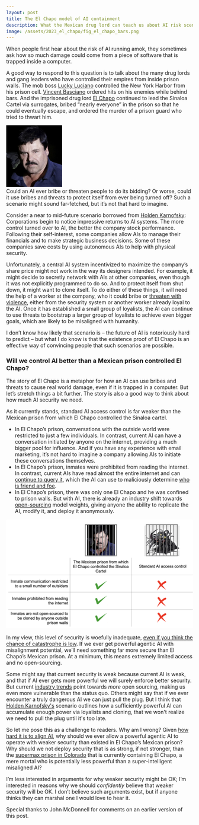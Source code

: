 ```yaml
---
layout: post
title: The El Chapo model of AI containment
description: What the Mexican drug lord can teach us about AI risk scenarios and containment 
image: /assets/2023_el_chapo/fig_el_chapo_bars.png
---
```


When people first hear about the risk of AI running amok, they sometimes ask how so much damage could come from a piece of software that is trapped inside a computer.

A good way to respond to this question is to talk about the many drug lords and gang leaders who have controlled their empires from inside prison walls. The mob boss [Lucky Luciano](https://www.britannica.com/biography/Lucky-Luciano) controlled the New York Harbor from his prison cell. [Vincent Basciano](https://www.corrections1.com/arrests-and-sentencing/articles/feds-nyc-mob-leader-ordered-hit-from-prison-Kl5DDuJfRaCYJZBR/) ordered hits on his enemies while behind bars. And the imprisoned drug lord [El Chapo](https://www.wsj.com/articles/SB124484177023110993) continued to lead the Sinaloa Cartel via surrogates, bribed “nearly everyone” in the prison so that he could eventually escape, and ordered the murder of a prison guard who tried to thwart him.

<div class="wrapper">
  <img src='/assets/2023_el_chapo/fig_el_chapo.png' class="inner" style="position:relative border: #222 2px solid; max-width:30%;" >
</div>
Could an AI ever bribe or threaten people to do its bidding? Or worse, could it use bribes and threats to protect itself from ever being turned off? Such a scenario might sound far-fetched, but it’s not that hard to imagine. 

Consider a near to mid-future scenario borrowed from [Holden Karnofsky](https://www.cold-takes.com/how-we-could-stumble-into-ai-catastrophe/): Corporations begin to notice impressive returns to AI systems. The more control turned over to AI, the better the company stock performance. Following their self-interest, some companies allow AIs to manage their financials and to make strategic business decisions. Some of these companies save costs by using autonomous AIs to help with physical security. 

Unfortunately, a central AI system incentivized to maximize the company’s share price might not work in the way its designers intended. For example, it might decide to secretly network with AIs at other companies, even though it was not explicitly programmed to do so. And to protect itself from shut down, it might want to clone itself. To do either of these things, it will need the help of a worker at the company, who it could bribe or [threaten with violence](https://twitter.com/tobyordoxford/status/1656327781792325632), either from the security system or another worker already loyal to the AI. Once it has established a small group of loyalists, the AI can continue to use threats to bootstrap a larger group of loyalists to achieve even bigger goals, which are likely to be misaligned with humanity. 

I don’t know how likely that scenario is – the future of AI is notoriously hard to predict – but what I do know is that the existence proof of El Chapo is an effective way of convincing people that such scenarios are possible.

### Will we control AI better than a Mexican prison controlled El Chapo?
The story of El Chapo is a metaphor for how an AI can use bribes and threats to cause real world damage, even if it is trapped in a computer. But let’s stretch things a bit further. The story is also a good way to think about how much AI security we need.

As it currently stands, standard AI access control is far weaker than the Mexican prison from which El Chapo controlled the Sinaloa cartel.

* In El Chapo’s prison, conversations with the outside world were restricted to just a few individuals. In contrast, current AI can have a conversation initiated by anyone on the internet, providing a much bigger pool for influence. And if you have any experience with email marketing, it’s not hard to imagine a company allowing AIs to initiate these conversations themselves.
* In El Chapo’s prison, inmates were prohibited from reading the internet. In contrast, current AIs have read almost the entire internet and can [continue to query it](https://blogs.microsoft.com/blog/2023/02/07/reinventing-search-with-a-new-ai-powered-microsoft-bing-and-edge-your-copilot-for-the-web/), which the AI can use to maliciously determine [who is friend and foe](https://twitter.com/marvinvonhagen/status/1625852323753762816).
* In El Chapo’s prison, there was only one El Chapo and he was confined to prison walls. But with AI, there is already an industry shift towards [open-sourcing](https://www.semianalysis.com/p/google-we-have-no-moat-and-neither) model weights, giving anyone the ability to replicate the AI, modify it, and deploy it anonymously.

<div class="wrapper">
  <img src='/assets/2023_el_chapo/fig_prison_table.png' class="inner" style="position:relative border: #222 2px solid; max-width:100%;" >
</div>

In my view, this level of security is woefully inadequate, [even if you think the chance of catastrophe is low](https://twitter.com/Chris_Said/status/1641800243720200192). If we ever get powerful agentic AI with misalignment potential, we’ll need something far more secure than El Chapo’s Mexican prison. At a minimum, this means extremely limited access and no open-sourcing.

Some might say that current security is weak because current AI is weak, and that if AI ever gets more powerful we will surely enforce better security. But current [industry trends](https://www.semianalysis.com/p/google-we-have-no-moat-and-neither) point towards _more_ open sourcing, making us even more vulnerable than the status quo. Others might say that if we ever encounter a truly dangerous AI we can just pull the plug. But I think that [Holden Karnofsky's](https://www.cold-takes.com/how-we-could-stumble-into-ai-catastrophe/) scenario outlines how a sufficiently powerful AI can accumulate enough power via loyalists and cloning, that we won't realize we need to pull the plug until it's too late.

So let me pose this as a challenge to readers. Why am I wrong? Given [how hard it is to align AI](https://intelligence.org/2016/12/28/ai-alignment-why-its-hard-and-where-to-start/), why should we ever allow a powerful agentic AI to operate with weaker security than existed in El Chapo’s Mexican prison? Why should we not deploy security that is as strong, if not stronger, than the [supermax prison in Colorado](https://en.wikipedia.org/wiki/ADX_Florence) that is currently containing El Chapo, a mere mortal who is potentially less powerful than a super-intelligent misaligned AI?

I’m less interested in arguments for why weaker security might be OK; I’m interested in reasons why we should _confidently_ believe that weaker security will be OK. I don’t believe such arguments exist, but if anyone thinks they can marshal one I would love to hear it.

  <div class="caption">Special thanks to John McDonnell for comments on an earlier version of this post.
  </div>